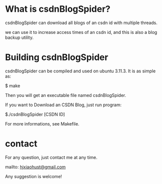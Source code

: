 # What is csdnBlogSpider?
csdnBlogSpider can download all blogs of an csdn id with multiple threads. 

we can use it to increase access times of an csdn id, and this is also a blog backup utility.
# Building csdnBlogSpider
csdnBlogSpider can be compiled and used on ubuntu 3.11.3. It is as simple as:

$ make

Then you will get an executable file named csdnBlogSpider. 

If you want to Download an CSDN Blog, just run program:

$./csdnBlogSpider [CSDN ID]

For more informations, see Makefile.
# contact
For any question, just contact me at any time. 

mailto: hjxiaohust@gmail.com

Any suggestion is welcome!
